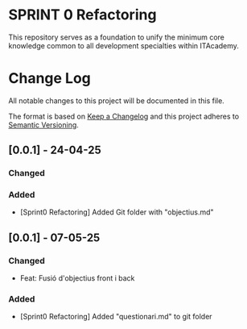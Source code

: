 # SPRINT 0 Refactoring
This repository serves as a foundation to unify the minimum core knowledge common to all development specialties within ITAcademy.

# Change Log
All notable changes to this project will be documented in this file.
 
The format is based on [Keep a Changelog](http://keepachangelog.com/)
and this project adheres to [Semantic Versioning](http://semver.org/).
 

## [0.0.1] - 24-04-25
### Changed

### Added
- [Sprint0 Refactoring] 
  Added Git folder with "objectius.md"
 
## [0.0.1] - 07-05-25
### Changed
- Feat: Fusió d'objectius front i back
### Added
- [Sprint0 Refactoring] 
  Added "questionari.md" to git folder
